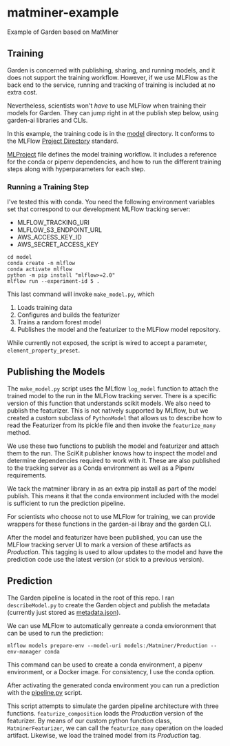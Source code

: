 # matminer-example
Example of Garden based on MatMiner

## Training
Garden is concerned with publishing, sharing, and running models, and it does
not support the training workflow. However, if we use MLFlow as the back end to
the service, running and tracking of training is included at no extra cost.

Nevertheless, scientists won't _have_ to use MLFlow when training their models
for Garden. They can jump right in at the publish step below, using garden-ai
libraries and CLIs.

In this example, the training code is in the [model](model) directory. It conforms to the MLFlow
[Project Directory](https://www.mlflow.org/docs/latest/projects.html#project-directories)
standard.

[MLProject](model/MLProject) file defines the model training workflow. It includes
a reference for the conda or pipenv dependencies, and how to run the different
training steps along with hyperparameters for each step.

### Running a Training Step
I've tested this with conda. You need the following environment variables set
that correspond to our development MLFlow tracking server:
* MLFLOW_TRACKING_URI
* MLFLOW_S3_ENDPOINT_URL
* AWS_ACCESS_KEY_ID
* AWS_SECRET_ACCESS_KEY

```shell
cd model
conda create -n mlflow
conda activate mlflow
python -m pip install "mlflow>=2.0"
mlflow run --experiment-id 5 .
```
This last command will invoke `make_model.py`, which 
1. Loads training data
2. Configures and builds the featurizer
3. Trains a random forest model
4. Publishes the model and the featurizer to the MLFlow model repository.

While currently not exposed, the script is wired to accept a parameter,
`element_property_preset`.

## Publishing the Models
The `make_model.py` script uses the MLflow `log_model` function to attach the 
trained model to the run in the MLFlow tracking server. There is a specific 
version of this function that understands scikit models. We also need to 
publish the featurizer. This is not natively supported by MLflow, but we created
a custom subclass of `PythonModel` that allows us to describe how to read the
Featurizer from its pickle file and then invoke the `featurize_many` method.

We use these two functions to publish the model and featurizer and attach them 
to the run. The SciKit publisher knows how to inspect the model and determine
dependencies required to work with it. These are also published to the 
tracking server as a Conda environment as well as a Pipenv requirements.

We tack the matminer library in as an extra pip install as part of the model
publish. This means it that the conda environment included with the model is 
sufficient to run the prediction pipeline.

For scientists who choose not to use MLFlow for training, we can provide 
wrappers for these functions in the garden-ai libray and the garden CLI.

After the model and featurizer have been published, you can use the MLFlow
tracking server UI to mark a version of these artifacts as _Production_. This 
tagging is used to allow updates to the model and have the prediction code use
the latest version (or stick to a previous version).

## Prediction
The Garden pipeline is located in the root of this repo. I ran `describeModel.py`
to create the Garden object and publish the metadata (currently just stored
as [metadata.json](metadata.json)).

We can use MLFlow to automatically genreate a conda envioronment that can be 
used to run the prediction:
```shell
mlflow models prepare-env --model-uri models:/Matminer/Production --env-manager conda
```

This command can be used to create a conda environment, a pipenv environment, or 
a Docker image. For consistency, I use the conda option.

After activating the generated conda environment you can run a prediction with
the [pipeline.py](pipeline.py) script.

This script attempts to simulate the garden pipeline architecture with three
functions. `featurize_composition` loads the _Production_ version of the 
featurizer. By means of our custom python function class, `MatminerFeaturizer`, 
we can call the `featurize_many` operation on the loaded artifact.
Likewise, we load the trained model from its _Production_ tag.
